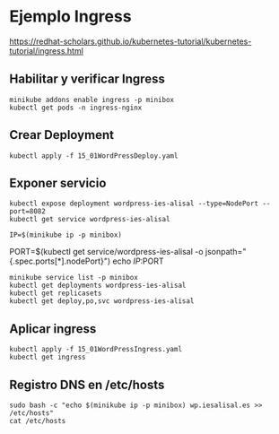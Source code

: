 # Ejemplo Ingress

https://redhat-scholars.github.io/kubernetes-tutorial/kubernetes-tutorial/ingress.html

## Habilitar y verificar Ingress

    minikube addons enable ingress -p minibox
    kubectl get pods -n ingress-nginx

## Crear Deployment

    kubectl apply -f 15_01WordPressDeploy.yaml

## Exponer servicio

    kubectl expose deployment wordpress-ies-alisal --type=NodePort --port=8082
    kubectl get service wordpress-ies-alisal

    IP=$(minikube ip -p minibox)
PORT=$(kubectl get service/wordpress-ies-alisal -o jsonpath="{.spec.ports[*].nodePort}")
    echo $IP:$PORT

    minikube service list -p minibox
    kubectl get deployments wordpress-ies-alisal
    kubectl get replicasets
    kubectl get deploy,po,svc wordpress-ies-alisal    

## Aplicar ingress

    kubectl apply -f 15_01WordPressIngress.yaml
    kubectl get ingress

## Registro DNS en /etc/hosts

    sudo bash -c "echo $(minikube ip -p minibox) wp.iesalisal.es >> /etc/hosts"
    cat /etc/hosts


